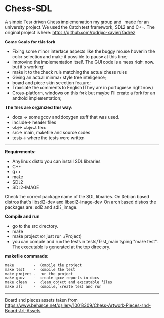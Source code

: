 # Chess-SDL

A simple Test driven Chess implementation my group and I made for an university project.
We used the Catch test framework, SDL2 and C++.
The original project is here: https://github.com/rodrigo-xavier/Xadrez

**Some Goals for this fork**

* Fixing some minor interface aspects like the buggy mouse hover in the color selection and make it possible to pause at this time;
* Improving the implementation itself. The GUI code is a mess right now, but it's working!
* make it to the check rule matching the actual chess rules
* Giving an actual minmax style tree inteligence;
* board and piece skin selection feature;
* Translate the comments to English (They are in portuguese right now)
* Cross-platform, windows on this fork but maybe I'll create a fork for an android implementation;

**The files are organized this way:**

*	docs -> some gcov and doxygen stuff that was used.
*	include-> header files
*	obj-> object files
*	src-> main, makefile and source codes
*   tests-> where the tests were written

-----------

**Requirements:**
	
* Any linux distro you can install SDL libraries
* C++
* g++
* make
* SDL2
* SDL2-IMAGE
 
Check the correct package name of the SDL libraries. On Debian based distros that's libsdl2-dev and libsdl2-image-dev. On arch based distros the packages are: sdl2 and sdl2_image.

**Compile and run**
	
* go to the src directory.
* make
* make project (or just run ./Project)
* you can compile and run the tests in tests/Test_main typing "make test". The executable is generated at the top directory.

**makefile commands:**
	
	make		 -	Compile the project
    make test    -  compile the test
	make project -  run the project
	make gcov	 -	create gcov reports in docs
	make clean	 -	clean object and executable files
	make all	 -	compile, create test and run
    
-----------
Board and pieces assets taken from https://www.behance.net/gallery/10018309/Chess-Artwork-Pieces-and-Board-Art-Assets 
